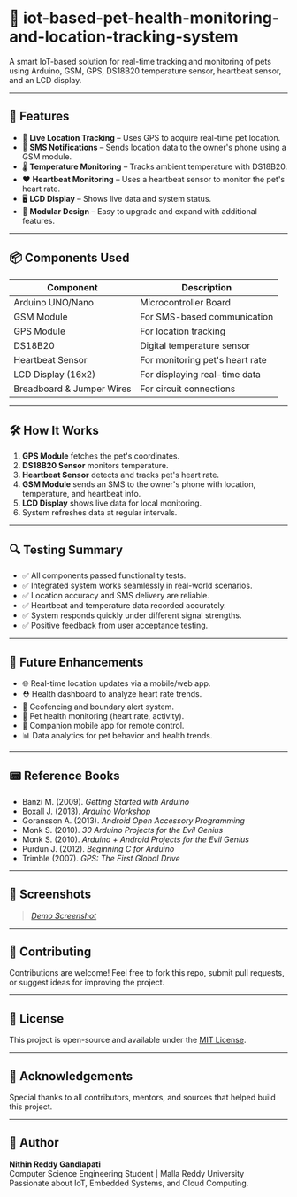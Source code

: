 # 🐾 iot-based-pet-health-monitoring-and-location-tracking-system

A smart IoT-based solution for real-time tracking and monitoring of pets using Arduino, GSM, GPS, DS18B20 temperature sensor, heartbeat sensor, and an LCD display.

---

## 📌 Features

- 📍 **Live Location Tracking** – Uses GPS to acquire real-time pet location.
- 🛁 **SMS Notifications** – Sends location data to the owner's phone using a GSM module.
- 🌡️ **Temperature Monitoring** – Tracks ambient temperature with DS18B20.
- ❤️ **Heartbeat Monitoring** – Uses a heartbeat sensor to monitor the pet's heart rate.
- 🖥️ **LCD Display** – Shows live data and system status.
- 🔧 **Modular Design** – Easy to upgrade and expand with additional features.

---

## 📦 Components Used

| Component         | Description                            |
|------------------|----------------------------------------|
| Arduino UNO/Nano | Microcontroller Board                  |
| GSM Module       | For SMS-based communication            |
| GPS Module       | For location tracking                  |
| DS18B20          | Digital temperature sensor             |
| Heartbeat Sensor | For monitoring pet's heart rate        |
| LCD Display (16x2)| For displaying real-time data          |
| Breadboard & Jumper Wires | For circuit connections        |

---

## 🛠️ How It Works

1. **GPS Module** fetches the pet's coordinates.
2. **DS18B20 Sensor** monitors temperature.
3. **Heartbeat Sensor** detects and tracks pet's heart rate.
4. **GSM Module** sends an SMS to the owner's phone with location, temperature, and heartbeat info.
5. **LCD Display** shows live data for local monitoring.
6. System refreshes data at regular intervals.

---

## 🔍 Testing Summary

- ✅ All components passed functionality tests.
- ✅ Integrated system works seamlessly in real-world scenarios.
- ✅ Location accuracy and SMS delivery are reliable.
- ✅ Heartbeat and temperature data recorded accurately.
- ✅ System responds quickly under different signal strengths.
- ✅ Positive feedback from user acceptance testing.

---

## 🧪 Future Enhancements

- 🌐 Real-time location updates via a mobile/web app.
- ⛑️ Health dashboard to analyze heart rate trends.
- 🚧 Geofencing and boundary alert system.
- 💖 Pet health monitoring (heart rate, activity).
- 📱 Companion mobile app for remote control.
- 📊 Data analytics for pet behavior and health trends.

---

## 📟 Reference Books

- Banzi M. (2009). *Getting Started with Arduino*  
- Boxall J. (2013). *Arduino Workshop*  
- Goransson A. (2013). *Android Open Accessory Programming*  
- Monk S. (2010). *30 Arduino Projects for the Evil Genius*  
- Monk S. (2010). *Arduino + Android Projects for the Evil Genius*  
- Purdun J. (2012). *Beginning C for Arduino*  
- Trimble (2007). *GPS: The First Global Drive*

---

## 📸 Screenshots

> [*Demo Screenshot*](https://github.com/gandlapatinithin/iot-based-pet-health-monitoring-and-location-tracking-system/blob/main/Results/results.jpg)

---

## 🧐 Contributing

Contributions are welcome! Feel free to fork this repo, submit pull requests, or suggest ideas for improving the project.

---

## 📄 License

This project is open-source and available under the [MIT License](LICENSE).

---

## 🙌 Acknowledgements

Special thanks to all contributors, mentors, and sources that helped build this project.

---

## 👤 Author

**Nithin Reddy Gandlapati**  
Computer Science Engineering Student | Malla Reddy University  
Passionate about IoT, Embedded Systems, and Cloud Computing.

